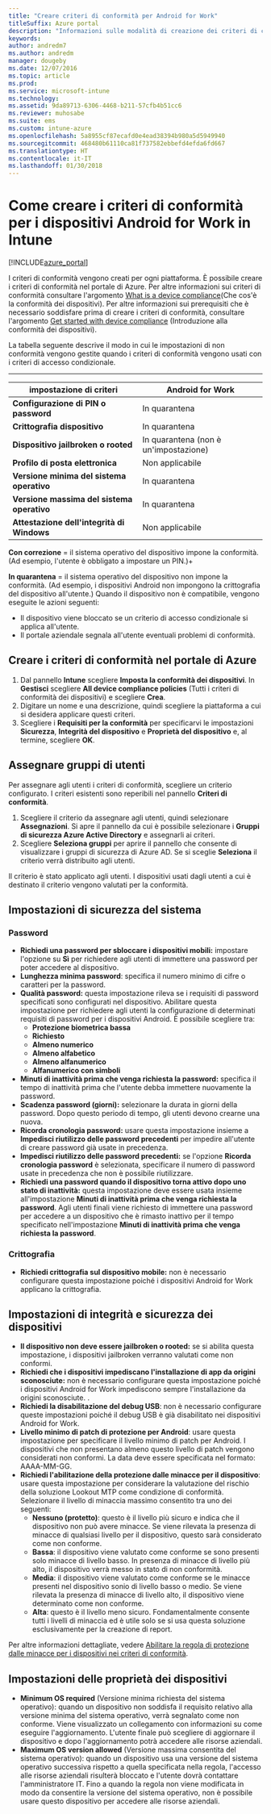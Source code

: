 ```yaml
---
title: "Creare criteri di conformità per Android for Work"
titleSuffix: Azure portal
description: "Informazioni sulle modalità di creazione dei criteri di conformità per i dispositivi Android for Work.\""
keywords: 
author: andredm7
ms.author: andredm
manager: dougeby
ms.date: 12/07/2016
ms.topic: article
ms.prod: 
ms.service: microsoft-intune
ms.technology: 
ms.assetid: 9da89713-6306-4468-b211-57cfb4b51cc6
ms.reviewer: muhosabe
ms.suite: ems
ms.custom: intune-azure
ms.openlocfilehash: 5a8955cf87ecafd0e4ead38394b980a5d5949940
ms.sourcegitcommit: 468480b61110ca81f737582ebbefd4efda6fd667
ms.translationtype: HT
ms.contentlocale: it-IT
ms.lasthandoff: 01/30/2018
---
```

# <a name="how-to-create-a-device-compliance-policy-for-android-for-work-devices-in-intune"></a>Come creare i criteri di conformità per i dispositivi Android for Work in Intune


[!INCLUDE[azure_portal](./includes/azure_portal.md)]

I criteri di conformità vengono creati per ogni piattaforma.  È possibile creare i criteri di conformità nel portale di Azure. Per altre informazioni sui criteri di conformità consultare l'argomento [What is a device compliance](device-compliance.md)(Che cos'è la conformità dei dispositivi). Per altre informazioni sui prerequisiti che è necessario soddisfare prima di creare i criteri di conformità, consultare l'argomento [Get started with device compliance](device-compliance-get-started.md) (Introduzione alla conformità dei dispositivi).

La tabella seguente descrive il modo in cui le impostazioni di non conformità vengono gestite quando i criteri di conformità vengono usati con i criteri di accesso condizionale.

--------------------------

|**impostazione di criteri**| **Android for Work** |
| --- | --- |
| **Configurazione di PIN o password** |  In quarantena |
| **Crittografia dispositivo** |  In quarantena |
| **Dispositivo jailbroken o rooted** | In quarantena (non è un'impostazione) |
| **Profilo di posta elettronica** | Non applicabile |
| **Versione minima del sistema operativo** | In quarantena |
| **Versione massima del sistema operativo** | In quarantena |
| **Attestazione dell'integrità di Windows** |Non applicabile |

**Con correzione** = il sistema operativo del dispositivo impone la conformità. (Ad esempio, l'utente è obbligato a impostare un PIN.)+

**In quarantena** = il sistema operativo del dispositivo non impone la conformità. (Ad esempio, i dispositivi Android non impongono la crittografia del dispositivo all'utente.) Quando il dispositivo non è compatibile, vengono eseguite le azioni seguenti:

- Il dispositivo viene bloccato se un criterio di accesso condizionale si applica all'utente.
- Il portale aziendale segnala all'utente eventuali problemi di conformità.

## <a name="create-a-compliance-policy-in-the-azure-portal"></a>Creare i criteri di conformità nel portale di Azure

1. Dal pannello **Intune** scegliere **Imposta la conformità dei dispositivi**. In **Gestisci** scegliere **All device compliance policies** (Tutti i criteri di conformità dei dispositivi) e scegliere **Crea**.
2. Digitare un nome e una descrizione, quindi scegliere la piattaforma a cui si desidera applicare questi criteri.
3. Scegliere i **Requisiti per la conformità** per specificarvi le impostazioni **Sicurezza**, **Integrità del dispositivo** e **Proprietà del dispositivo** e, al termine, scegliere **OK**.

<!--- 4. Choose **Actions for noncompliance** to say what actions should happen when a device is determined as noncompliant with this policy.
5. In the **Actions for noncompliance** blade, choose **Add** to create a new action.  The action parameters blade allows you to specify the action, email recipients that should receive the notification in addition to the user of the device, and the content of the notification that you want to send.
6. The message template option allows you to create several custom emails depending on when the action is set to take. For example, you can create a message for notifications that are sent for the first time and a different message for final warning before access is blocked. The custom messages that you create can be used for all your device compliance policy.
7. Specify the **Grace period** which determines when that action to take place.  For example, you may want to send a notification as soon as the device is evaluated as noncompliant, but allow some time before enforcing the conditional access policy to block access to company resources like SharePoint online.
8. Choose **Add** to finish creating the action.
9. You can create multiple actions and the sequence in which they should occur. Choose **Ok** when you are finished creating all the actions.--->

## <a name="assign-user-groups"></a>Assegnare gruppi di utenti

Per assegnare agli utenti i criteri di conformità, scegliere un criterio configurato. I criteri esistenti sono reperibili nel pannello **Criteri di conformità**.

1. Scegliere il criterio da assegnare agli utenti, quindi selezionare **Assegnazioni**. Si apre il pannello da cui è possibile selezionare i **Gruppi di sicurezza Azure Active Directory** e assegnarli ai criteri.
2. Scegliere **Seleziona gruppi** per aprire il pannello che consente di visualizzare i gruppi di sicurezza di Azure AD.  Se si sceglie **Seleziona** il criterio verrà distribuito agli utenti.

Il criterio è stato applicato agli utenti.  I dispositivi usati dagli utenti a cui è destinato il criterio vengono valutati per la conformità.

<!--- ##  Compliance policy settings--->

## <a name="system-security-settings"></a>Impostazioni di sicurezza del sistema

### <a name="password"></a>Password

- **Richiedi una password per sbloccare i dispositivi mobili:** impostare l'opzione su **Sì** per richiedere agli utenti di immettere una password per poter accedere al dispositivo.
- **Lunghezza minima password**: specifica il numero minimo di cifre o caratteri per la password.
- **Qualità password:** questa impostazione rileva se i requisiti di password specificati sono configurati nel dispositivo. Abilitare questa impostazione per richiedere agli utenti la configurazione di determinati requisiti di password per i dispositivi Android. È possibile scegliere tra:
  - **Protezione biometrica bassa**
  - **Richiesto**
  - **Almeno numerico**
  - **Almeno alfabetico**
  - **Almeno alfanumerico**
  - **Alfanumerico con simboli**
- **Minuti di inattività prima che venga richiesta la password:** specifica il tempo di inattività prima che l'utente debba immettere nuovamente la password.
- **Scadenza password (giorni):** selezionare la durata in giorni della password. Dopo questo periodo di tempo, gli utenti devono crearne una nuova.
- **Ricorda cronologia password:** usare questa impostazione insieme a **Impedisci riutilizzo delle password precedenti** per impedire all'utente di creare password già usate in precedenza.
- **Impedisci riutilizzo delle password precedenti:** se l'opzione **Ricorda cronologia password** è selezionata, specificare il numero di password usate in precedenza che non è possibile riutilizzare.
- **Richiedi una password quando il dispositivo torna attivo dopo uno stato di inattività:** questa impostazione deve essere usata insieme all'impostazione **Minuti di inattività prima che venga richiesta la password**. Agli utenti finali viene richiesto di immettere una password per accedere a un dispositivo che è rimasto inattivo per il tempo specificato nell'impostazione **Minuti di inattività prima che venga richiesta la password**.


### <a name="encryption"></a>Crittografia

- **Richiedi crittografia sul dispositivo mobile:** non è necessario configurare questa impostazione poiché i dispositivi Android for Work applicano la crittografia.


## <a name="device-health-and-security-settings"></a>Impostazioni di integrità e sicurezza dei dispositivi

- **Il dispositivo non deve essere jailbroken o rooted:** se si abilita questa impostazione, i dispositivi jailbroken verranno valutati come non conformi.
- **Richiedi che i dispositivi impediscano l'installazione di app da origini sconosciute:** non è necessario configurare questa impostazione poiché i dispositivi Android for Work impediscono sempre l'installazione da origini sconosciute. .
- **Richiedi la disabilitazione del debug USB**: non è necessario configurare queste impostazioni poiché il debug USB è già disabilitato nei dispositivi Android for Work.
- **Livello minimo di patch di protezione per Android**: usare questa impostazione per specificare il livello minimo di patch per Android. I dispositivi che non presentano almeno questo livello di patch vengono considerati non conformi. La data deve essere specificata nel formato: AAAA-MM-GG.
- **Richiedi l'abilitazione della protezione dalle minacce per il dispositivo**: usare questa impostazione per considerare la valutazione del rischio della soluzione Lookout MTP come condizione di conformità. Selezionare il livello di minaccia massimo consentito tra uno dei seguenti:
  - **Nessuno (protetto)**: questo è il livello più sicuro e indica che il dispositivo non può avere minacce. Se viene rilevata la presenza di minacce di qualsiasi livello per il dispositivo, questo sarà considerato come non conforme.
  - **Bassa**: il dispositivo viene valutato come conforme se sono presenti solo minacce di livello basso. In presenza di minacce di livello più alto, il dispositivo verrà messo in stato di non conformità.
  - **Media**: il dispositivo viene valutato come conforme se le minacce presenti nel dispositivo sonio di livello basso o medio. Se viene rilevata la presenza di minacce di livello alto, il dispositivo viene determinato come non conforme.
  - **Alta**: questo è il livello meno sicuro. Fondamentalmente consente tutti i livelli di minaccia ed è utile solo se si usa questa soluzione esclusivamente per la creazione di report.

Per altre informazioni dettagliate, vedere [Abilitare la regola di protezione dalle minacce per i dispositivi nei criteri di conformità](https://docs.microsoft.com/intune-classic/deploy-use/enable-device-threat-protection-rule-in-compliance-policy).

## <a name="device-property-settings"></a>Impostazioni delle proprietà dei dispositivi

- **Minimum OS required** (Versione minima richiesta del sistema operativo): quando un dispositivo non soddisfa il requisito relativo alla versione minima del sistema operativo, verrà segnalato come non conforme. Viene visualizzato un collegamento con informazioni su come eseguire l'aggiornamento. L'utente finale può scegliere di aggiornare il dispositivo e dopo l'aggiornamento potrà accedere alle risorse aziendali.
- **Maximum OS version allowed** (Versione massima consentita del sistema operativo): quando un dispositivo usa una versione del sistema operativo successiva rispetto a quella specificata nella regola, l'accesso alle risorse aziendali risulterà bloccato e l'utente dovrà contattare l'amministratore IT. Fino a quando la regola non viene modificata in modo da consentire la versione del sistema operativo, non è possibile usare questo dispositivo per accedere alle risorse aziendali.

<!--- ## Next steps

[How to monitor device compliance](device-compliance-monitor.md)--->
